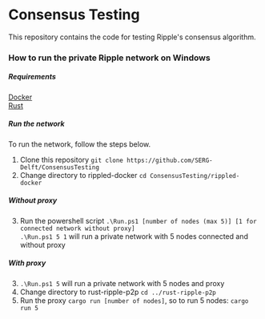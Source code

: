 # Consensus Testing
This repository contains the code for testing Ripple's consensus algorithm.

### How to run the private Ripple network on Windows
##### Requirements
[Docker](https://docs.docker.com/get-started/) \
[Rust](https://www.rust-lang.org/learn/get-started)

##### Run the network
To run the network, follow the steps below.
1. Clone this repository
`git clone https://github.com/SERG-Delft/ConsensusTesting`
2. Change directory to rippled-docker `cd ConsensusTesting/rippled-docker`

##### Without proxy
3. Run the powershell script `.\Run.ps1 [number of nodes (max 5)] [1 for connected network without proxy]` \
`.\Run.ps1 5 1` will run a private network with 5 nodes connected and without proxy

##### With proxy
3. `.\Run.ps1 5` will run a private network with 5 nodes and proxy
4. Change directory to rust-ripple-p2p `cd ../rust-ripple-p2p`
5. Run the proxy `cargo run [number of nodes]`, so to run 5 nodes: `cargo run 5`
